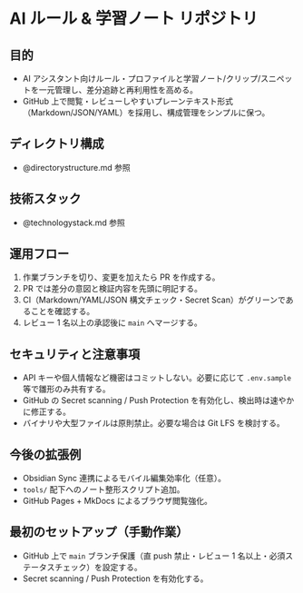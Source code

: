 # AI ルール & 学習ノート リポジトリ

## 目的

- AI アシスタント向けルール・プロファイルと学習ノート/クリップ/スニペットを一元管理し、差分追跡と再利用性を高める。
- GitHub 上で閲覧・レビューしやすいプレーンテキスト形式（Markdown/JSON/YAML）を採用し、構成管理をシンプルに保つ。

## ディレクトリ構成

- @directorystructure.md 参照

## 技術スタック

- @technologystack.md 参照

## 運用フロー

1. 作業ブランチを切り、変更を加えたら PR を作成する。
2. PR では差分の意図と検証内容を先頭に明記する。
3. CI（Markdown/YAML/JSON 構文チェック・Secret Scan）がグリーンであることを確認する。
4. レビュー 1 名以上の承認後に `main` へマージする。

## セキュリティと注意事項

- API キーや個人情報など機密はコミットしない。必要に応じて `.env.sample` 等で雛形のみ共有する。
- GitHub の Secret scanning / Push Protection を有効化し、検出時は速やかに修正する。
- バイナリや大型ファイルは原則禁止。必要な場合は Git LFS を検討する。

## 今後の拡張例

- Obsidian Sync 連携によるモバイル編集効率化（任意）。
- `tools/` 配下へのノート整形スクリプト追加。
- GitHub Pages + MkDocs によるブラウザ閲覧強化。

## 最初のセットアップ（手動作業）

- GitHub 上で `main` ブランチ保護（直 push 禁止・レビュー 1 名以上・必須ステータスチェック）を設定する。
- Secret scanning / Push Protection を有効化する。
